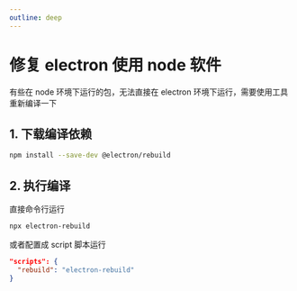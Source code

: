 ```yaml
---
outline: deep
---
```


# 修复 electron 使用 node 软件

有些在 node 环境下运行的包，无法直接在 electron 环境下运行，需要使用工具重新编译一下

## 1. 下载编译依赖

```bash
npm install --save-dev @electron/rebuild
```

## 2. 执行编译

直接命令行运行

```bash
npx electron-rebuild
```

或者配置成 script 脚本运行

```json
"scripts": {
  "rebuild": "electron-rebuild"
}
```
